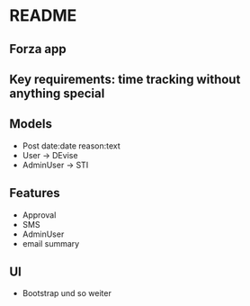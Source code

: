 # README

## Forza app

## Key requirements: time tracking without anything special

## Models
- Post date:date reason:text
- User -> DEvise
- AdminUser -> STI

## Features
- Approval
- SMS
- AdminUser
- email summary


## UI
- Bootstrap und so weiter